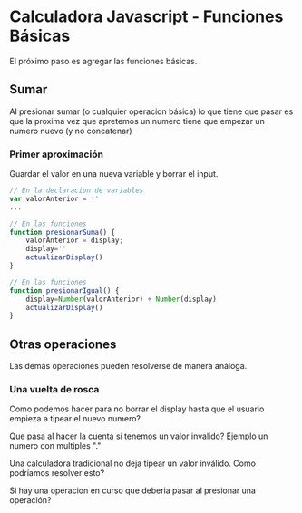 # Calculadora Javascript - Funciones Básicas

El próximo paso es agregar las funciones básicas.

## Sumar

Al presionar sumar (o cualquier operacion básica) lo que tiene que pasar es que la proxima vez que apretemos un numero tiene que empezar un numero nuevo (y no concatenar)

### Primer aproximación

Guardar el valor en una nueva variable y borrar el input.

```javascript
// En la declaracion de variables
var valorAnterior = ''
...

// En las funciones
function presionarSuma() {
    valorAnterior = display;
    display=''
    actualizarDisplay()
}

// En las funciones
function presionarIgual() {
    display=Number(valorAnterior) + Number(display)
    actualizarDisplay()
}
```

## Otras operaciones

Las demás operaciones pueden resolverse de manera análoga.

### Una vuelta de rosca

Como podemos hacer para no borrar el display hasta que el usuario empieza a tipear el nuevo numero?

Que pasa al hacer la cuenta si tenemos un valor invalido? Ejemplo un numero con multiples "."

Una calculadora tradicional no deja tipear un valor inválido. Como podríamos resolver esto? 

Si hay una operacion en curso que deberia pasar al presionar una operación?